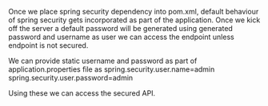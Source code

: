 Once we place spring security dependency into pom.xml, default behaviour of spring security gets incorporated as part of the application. Once we kick off the server a default password will be generated using generated password and username as user we can access the endpoint unless endpoint is not secured.

We can provide static username and password as part of application.properties file as spring.security.user.name=admin spring.security.user.password=admin

Using these we can access the secured API.
